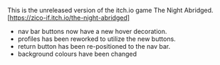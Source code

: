 This is the unreleased version of the itch.io game The Night Abridged. [https://zico-if.itch.io/the-night-abridged]
- nav bar buttons now have a new hover decoration.
- profiles has been reworked to utilize the new buttons.
- return button has been re-positioned to the nav bar.
- background colours have been changed
